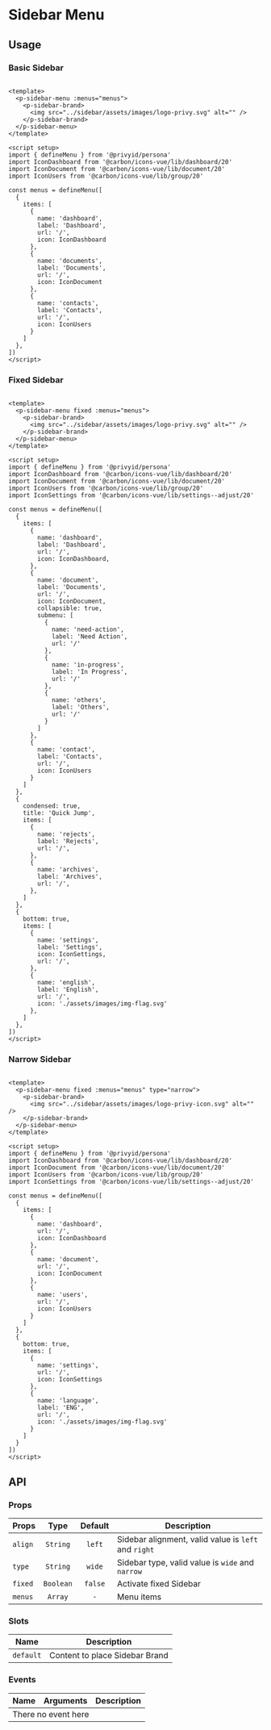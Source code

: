 <script setup>
  import pSidebarMenu from './SidebarMenu.vue'
  import { ref } from 'vue-demi'
  import pSidebarBrand from '../sidebar/SidebarBrand.vue'
  import { defineMenu } from './use-sidebar-menu'
  import IconDashboard from '@carbon/icons-vue/lib/dashboard/20'
  import IconDocument from '@carbon/icons-vue/lib/document/20'
  import IconUsers from '@carbon/icons-vue/lib/group/20'
  import IconSettings from '@carbon/icons-vue/lib/settings--adjust/20'

  const basic = defineMenu([
    {
      items: [
        {
          name: 'dashboard',
          label: 'Dashboard',
          url: '/',
          icon: IconDashboard
        },
        {
          name: 'documents',
          label: 'Documents',
          url: '/',
          icon: IconDocument
        },
        {
          name: 'contacts',
          label: 'Contacts',
          url: '/',
          icon: IconUsers
        }
      ]
    },
  ])

  const fixed = defineMenu([
    {
      items: [
        {
          name: 'dashboard',
          label: 'Dashboard',
          url: '/',
          icon: IconDashboard,
        },
        {
          name: 'document',
          label: 'Documents',
          url: '/',
          icon: IconDocument,
          collapsible: true,
          submenu: [
            {
              name: 'need-action',
              label: 'Need Action',
              url: '/'
            },
            {
              name: 'in-progress',
              label: 'In Progress',
              url: '/'
            },
            {
              name: 'others',
              label: 'Others',
              url: '/'
            }
          ]
        },
        {
          name: 'contact',
          label: 'Contacts',
          url: '/',
          icon: IconUsers
        }
      ]
    },
    {
      condensed: true,
      title: 'Quick Jump',
      items: [
        {
          name: 'rejects',
          label: 'Rejects',
          url: '/',
        },
        {
          name: 'archives',
          label: 'Archives',
          url: '/',
        },
      ]
    },
    {
      bottom: true,
      items: [
        {
          name: 'settings',
          label: 'Settings',
          icon: IconSettings,
          url: '/',
        },
        {
          name: 'english',
          label: 'English',
          url: '/',
          icon: './assets/images/img-flag.svg'
        },
      ]
    },
  ])

  const narrow = defineMenu([
    {
      items: [
        {
          name: 'dashboard',
          url: '/',
          icon: IconDashboard
        },
        {
          name: 'document',
          url: '/',
          icon: IconDocument
        },
        {
          name: 'users',
          url: '/',
          icon: IconUsers
        }
      ]
    },
    {
      bottom: true,
      items: [
        {
          name: 'settings',
          url: '/',
          icon: IconSettings
        },
        {
          name: 'language',
          label: 'ENG',
          url: '/',
          icon: './assets/images/img-flag.svg'
        }
      ]
    }
  ])
</script>
<style scoped>
  .preview {
    @apply block h-[28rem] overflow-hidden;

    &.higher {
      @apply h-[35rem];
    }

    .sidebar--fixed {
      @apply absolute;
    }
  }
</style>

# Sidebar Menu

## Usage
### Basic Sidebar

<preview class="flex-col gap-2">
  <p-sidebar-menu :menus="basic">
    <p-sidebar-brand>
      <img src="../sidebar/assets/images/logo-privy.svg" alt="" />
    </p-sidebar-brand>
  </p-sidebar-menu>
</preview>

```vue
<template>
  <p-sidebar-menu :menus="menus">
    <p-sidebar-brand>
      <img src="../sidebar/assets/images/logo-privy.svg" alt="" />
    </p-sidebar-brand>
  </p-sidebar-menu>
</template>

<script setup>
import { defineMenu } from '@privyid/persona'
import IconDashboard from '@carbon/icons-vue/lib/dashboard/20'
import IconDocument from '@carbon/icons-vue/lib/document/20'
import IconUsers from '@carbon/icons-vue/lib/group/20'

const menus = defineMenu([
  {
    items: [
      {
        name: 'dashboard',
        label: 'Dashboard',
        url: '/',
        icon: IconDashboard
      },
      {
        name: 'documents',
        label: 'Documents',
        url: '/',
        icon: IconDocument
      },
      {
        name: 'contacts',
        label: 'Contacts',
        url: '/',
        icon: IconUsers
      }
    ]
  },
])
</script>
```

### Fixed Sidebar
<preview class="flex-col gap-2 higher">
  <p-sidebar-menu fixed :menus="fixed">
    <p-sidebar-brand>
      <img src="../sidebar/assets/images/logo-privy.svg" alt="" />
    </p-sidebar-brand>
  </p-sidebar-menu>
</preview>

```vue
<template>
  <p-sidebar-menu fixed :menus="menus">
    <p-sidebar-brand>
      <img src="../sidebar/assets/images/logo-privy.svg" alt="" />
    </p-sidebar-brand>
  </p-sidebar-menu>
</template>

<script setup>
import { defineMenu } from '@privyid/persona'
import IconDashboard from '@carbon/icons-vue/lib/dashboard/20'
import IconDocument from '@carbon/icons-vue/lib/document/20'
import IconUsers from '@carbon/icons-vue/lib/group/20'
import IconSettings from '@carbon/icons-vue/lib/settings--adjust/20'

const menus = defineMenu([
  {
    items: [
      {
        name: 'dashboard',
        label: 'Dashboard',
        url: '/',
        icon: IconDashboard,
      },
      {
        name: 'document',
        label: 'Documents',
        url: '/',
        icon: IconDocument,
        collapsible: true,
        submenu: [
          {
            name: 'need-action',
            label: 'Need Action',
            url: '/'
          },
          {
            name: 'in-progress',
            label: 'In Progress',
            url: '/'
          },
          {
            name: 'others',
            label: 'Others',
            url: '/'
          }
        ]
      },
      {
        name: 'contact',
        label: 'Contacts',
        url: '/',
        icon: IconUsers
      }
    ]
  },
  {
    condensed: true,
    title: 'Quick Jump',
    items: [
      {
        name: 'rejects',
        label: 'Rejects',
        url: '/',
      },
      {
        name: 'archives',
        label: 'Archives',
        url: '/',
      },
    ]
  },
  {
    bottom: true,
    items: [
      {
        name: 'settings',
        label: 'Settings',
        icon: IconSettings,
        url: '/',
      },
      {
        name: 'english',
        label: 'English',
        url: '/',
        icon: './assets/images/img-flag.svg'
      },
    ]
  },
])
</script>
```

### Narrow Sidebar
<preview class="flex-col gap-2 higher">
  <p-sidebar-menu fixed :menus="narrow" type="narrow">
    <p-sidebar-brand>
      <img src="../sidebar/assets/images/logo-privy-icon.svg" alt="" />
    </p-sidebar-brand>
  </p-sidebar-menu>
</preview>

```vue
<template>
  <p-sidebar-menu fixed :menus="menus" type="narrow">
    <p-sidebar-brand>
      <img src="../sidebar/assets/images/logo-privy-icon.svg" alt="" />
    </p-sidebar-brand>
  </p-sidebar-menu>
</template>

<script setup>
import { defineMenu } from '@privyid/persona'
import IconDashboard from '@carbon/icons-vue/lib/dashboard/20'
import IconDocument from '@carbon/icons-vue/lib/document/20'
import IconUsers from '@carbon/icons-vue/lib/group/20'
import IconSettings from '@carbon/icons-vue/lib/settings--adjust/20'

const menus = defineMenu([
  {
    items: [
      {
        name: 'dashboard',
        url: '/',
        icon: IconDashboard
      },
      {
        name: 'document',
        url: '/',
        icon: IconDocument
      },
      {
        name: 'users',
        url: '/',
        icon: IconUsers
      }
    ]
  },
  {
    bottom: true,
    items: [
      {
        name: 'settings',
        url: '/',
        icon: IconSettings
      },
      {
        name: 'language',
        label: 'ENG',
        url: '/',
        icon: './assets/images/img-flag.svg'
      }
    ]
  }
])
</script>
```

## API

### Props

| Props          |   Type    | Default     | Description                                                       |
|----------------|:---------:|:-----------:|-------------------------------------------------------------------|
| `align`        | `String`  | `left`      | Sidebar alignment, valid value is `left` and `right`              |
| `type`         | `String`  | `wide`      | Sidebar type, valid value is `wide` and `narrow`                  |
| `fixed`        | `Boolean` | `false`     | Activate fixed Sidebar                                            |
| `menus`        | `Array`   | `-`         | Menu items                                                        |

### Slots

| Name             | Description                                             |
|------------------|---------------------------------------------------------|
| `default`        | Content to place Sidebar Brand                          |

### Events

<table>
  <thead>
    <tr>
      <th>Name</th>
      <th>Arguments</th>
      <th>Description</th>
    </tr>
  </thead>
  <tbody>
    <tr>
      <td colspan="3" class="text-center">There no event here</td>
    </tr>
  </tbody>
</table>

